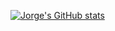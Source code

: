 <!--
**reyesj2/reyesj2** is a ✨ _special_ ✨ repository because its `README.md` (this file) appears on your GitHub profile.

Here are some ideas to get you started:

- 🔭 I’m currently working on ...
- 🌱 I’m currently learning ...
- 👯 I’m looking to collaborate on ...
- 🤔 I’m looking for help with ...
- 💬 Ask me about ...
- 📫 How to reach me: ...
- 😄 Pronouns: ...
- ⚡ Fun fact: ...
-->
[![Jorge's GitHub stats](https://github-readme-stats.vercel.app/api?username=reyesj2&theme=dark&hide=stars&count_private=true&show_icons=true&disable_animations=true&hide_rank=true)]()
